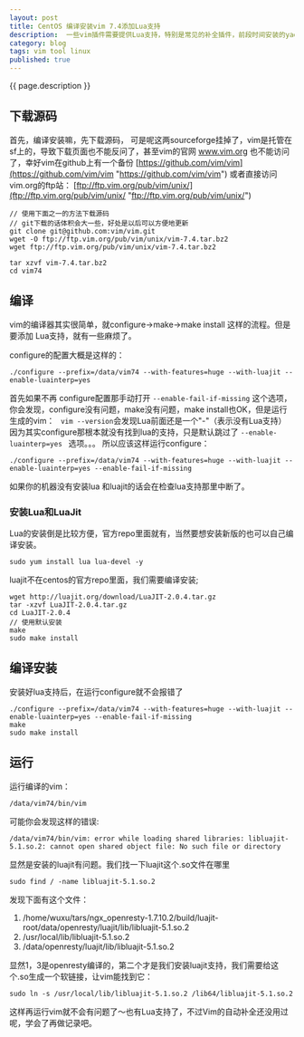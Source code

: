 ```yaml
---
layout: post
title: CentOS 编译安装vim 7.4添加Lua支持
description:  一些vim插件需要提供Lua支持，特别是常见的补全插件，前段时间安装的yadr工具的补全也经常提示Vim需要Lua支持，搜了一些文章，终于在CentOS7下编译成功了
category: blog
tags: vim tool linux
published: true
---
```


{{ page.description }} 

## 下载源码 ##
首先，编译安装嘛，先下载源码， 可是呢这两sourceforge挂掉了，vim是托管在sf上的，导致下载页面也不能反问了，甚至vim的官网 www.vim.org 也不能访问了，幸好vim在github上有一个备份  [https://github.com/vim/vim](https://github.com/vim/vim "https://github.com/vim/vim") 或者直接访问vim.org的ftp站： [ftp://ftp.vim.org/pub/vim/unix/](ftp://ftp.vim.org/pub/vim/unix/ "ftp://ftp.vim.org/pub/vim/unix/")

```
// 使用下面之一的方法下载源码
// git下载的话体积会大一些，好处是以后可以方便地更新
git clone git@github.com:vim/vim.git
wget -O ftp://ftp.vim.org/pub/vim/unix/vim-7.4.tar.bz2
wget ftp://ftp.vim.org/pub/vim/unix/vim-7.4.tar.bz2

tar xzvf vim-7.4.tar.bz2
cd vim74
```
## 编译 ##
vim的编译器其实很简单，就configure->make->make install 这样的流程。但是要添加 Lua支持，就有一些麻烦了。

configure的配置大概是这样的：

```
./configure --prefix=/data/vim74 --with-features=huge --with-luajit --enable-luainterp=yes 
```

首先如果不再 configure配置那手动打开 ```--enable-fail-if-missing``` 这个选项，你会发现，configure没有问题，make没有问题，make install也OK，但是运行生成的vim： ``` vim --version```会发现Lua前面还是一个"-"（表示没有Lua支持）
因为其实configure那根本就没有找到lua的支持，只是默认跳过了 ```--enable-luainterp=yes ``` 选项。。。
所以应该这样运行configure：

```
./configure --prefix=/data/vim74 --with-features=huge --with-luajit --enable-luainterp=yes --enable-fail-if-missing
```

如果你的机器没有安装lua 和luajit的话会在检查lua支持那里中断了。

### 安装Lua和LuaJit ###
Lua的安装倒是比较方便，官方repo里面就有，当然要想安装新版的也可以自己编译安装。

```
sudo yum install lua lua-devel -y
```
luajit不在centos的官方repo里面，我们需要编译安装;

```
wget http://luajit.org/download/LuaJIT-2.0.4.tar.gz
tar -xzvf LuaJIT-2.0.4.tar.gz
cd LuaJIT-2.0.4
// 使用默认安装
make
sudo make install
```

## 编译安装 ##
安装好lua支持后，在运行configure就不会报错了

```
./configure --prefix=/data/vim74 --with-features=huge --with-luajit --enable-luainterp=yes --enable-fail-if-missing
make
sudo make install
```

## 运行 ##
运行编译的vim：
```
/data/vim74/bin/vim
```
可能你会发现这样的错误:

```
/data/vim74/bin/vim: error while loading shared libraries: libluajit-5.1.so.2: cannot open shared object file: No such file or directory
```
显然是安装的luajit有问题。我们找一下luajit这个.so文件在哪里

```
sudo find / -name libluajit-5.1.so.2
```

发现下面有这个文件：

1. /home/wuxu/tars/ngx_openresty-1.7.10.2/build/luajit-root/data/openresty/luajit/lib/libluajit-5.1.so.2
2. /usr/local/lib/libluajit-5.1.so.2
3. /data/openresty/luajit/lib/libluajit-5.1.so.2

显然1，3是openresty编译的，第二个才是我们安装luajit支持，我们需要给这个.so生成一个软链接，让vim能找到它：

```
sudo ln -s /usr/local/lib/libluajit-5.1.so.2 /lib64/libluajit-5.1.so.2
```

这样再运行vim就不会有问题了～也有Lua支持了，不过Vim的自动补全还没用过呢，学会了再做记录吧。